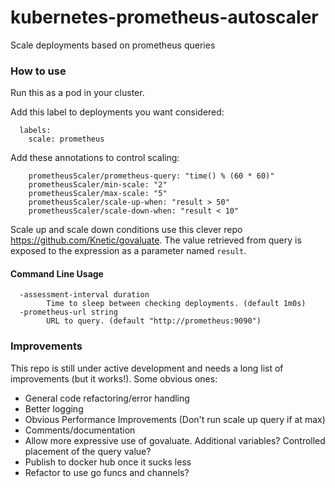 # kubernetes-prometheus-autoscaler

Scale deployments based on prometheus queries

### How to use

Run this as a pod in your cluster.

Add this label to deployments you want considered:

```
  labels:
    scale: prometheus
```

Add these annotations to control scaling:

```
    prometheusScaler/prometheus-query: "time() % (60 * 60)"
    prometheusScaler/min-scale: "2"
    prometheusScaler/max-scale: "5"
    prometheusScaler/scale-up-when: "result > 50"
    prometheusScaler/scale-down-when: "result < 10"
```

Scale up and scale down conditions use this clever repo https://github.com/Knetic/govaluate.  The value retrieved from query is exposed to the expression as a parameter named `result`.

#### Command Line Usage

```
  -assessment-interval duration
        Time to sleep between checking deployments. (default 1m0s)
  -prometheus-url string
        URL to query. (default "http://prometheus:9090")
```

### Improvements

This repo is still under active development and needs a long list of improvements (but it works!).  Some obvious ones:

- General code refactoring/error handling
- Better logging
- Obvious Performance Improvements (Don't run scale up query if at max)
- Comments/documentation
- Allow more expressive use of govaluate.  Additional variables?  Controlled placement of the query value?
- Publish to docker hub once it sucks less
- Refactor to use go funcs and channels?
